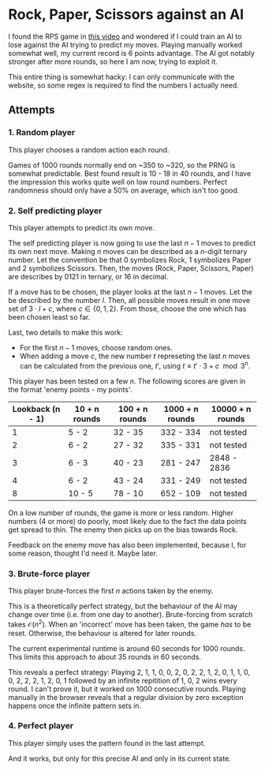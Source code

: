 # Rock, Paper, Scissors against an AI
I found the RPS game in [this video](https://www.youtube.com/watch?v=FDXf1XxCXAk) and wondered if I could train an AI to lose against the AI trying to predict my moves.
Playing manually worked somewhat well, my current record is 6 points advantage.
The AI got notably stronger after more rounds, so here I am now, trying to exploit it.

This entire thing is somewhat hacky:
I can only communicate with the website, so some regex is required to find the numbers I actually need.

## Attempts
### 1. Random player
This player chooses a random action each round.

Games of 1000 rounds normally end on ~350 to ~320, so the PRNG is somewhat predictable.
Best found result is 10 - 18 in 40 rounds, and I have the impression this works quite well on low round numbers.
Perfect randomness should only have a 50% on average, which isn't too good.

### 2. Self predicting player
This player attempts to predict its own move.

The self predicting player is now going to use the last $n - 1$ moves to predict its own next move.
Making $n$ moves can be described as a $n$-digit ternary number.
Let the convention be that $0$ symbolizes Rock, $1$ symbolizes Paper and $2$ symbolizes Scissors.
Then, the moves (Rock, Paper, Scissors, Paper) are describes by 0121 in ternary,
or 16 in decimal.

If a move has to be chosen, the player looks at the last $n - 1$ moves.
Let the be described by the number $l$.
Then, all possible moves result in one move set of $3 \cdot l + c$, where $c \in \{0, 1, 2\}$.
From those, choose the one which has been chosen least so far.

Last, two details to make this work:
* For the first $n - 1$ moves, choose random ones.
* When adding a move $c$, the new number $t$ represeting the last $n$ moves can be calculated from the previous one, $t'$, using $t \equiv t' \cdot 3 + c \mod 3^n$.

This player has been tested on a few $n$.
The following scores are given in the format 'enemy points - my points'.

| Lookback (n - 1) | 10 + n rounds | 100 + n rounds | 1000 + n rounds | 10000 + n rounds |
| --- | --- | --- | --- | --- |
| 1 | 5 - 2 | 32 - 35 | 332 - 334 | not tested |
| 2 | 6 - 2 | 27 - 32 | 335 - 331 | not tested |
| 3 | 6 - 3 | 40 - 23 | 281 - 247 | 2848 - 2836 |
| 4 | 6 - 2 | 43 - 24 | 331 - 249 | not tested |
| 8 | 10 - 5 | 78 - 10 | 652 - 109 | not tested |

On a low number of rounds, the game is more or less random.
Higher numbers (4 or more) do poorly, most likely due to the fact the data points get spread to thin.
The enemy then picks up on the bias towards Rock.

Feedback on the enemy move has also been implemented,
because I, for some reason, thought I'd need it.
Maybe later.

### 3. Brute-force player
This player brute-forces the first $n$ actions taken by the enemy.

This is a theoretically perfect strategy,
but the behaviour of the AI may change over time (i.e. from one day to another).
Brute-forcing from scratch takes $\mathcal{O}(n^2)$.
When an 'incorrect' move has been taken, the game _has_ to be reset.
Otherwise, the behaviour is altered for later rounds.

The current experimental runtime is around 60 seconds for 1000 rounds.
This limits this approach to about 35 rounds in 60 seconds.

This reveals a perfect strategy: Playing 2, 1, 1, 0, 0, 2, 0, 2, 2, 1, 2, 0, 1, 1, 0, 0, 2, 2, 2, 1, 2, 0, 1 followed by an infinite repitition of 1, 0, 2 wins every round.
I can't prove it, but it worked on 1000 consecutive rounds.
Playing manually in the browser reveals that a regular division by zero exception happens once the infinite pattern sets in.

### 4. Perfect player
This player simply uses the pattern found in the last attempt.

And it works, but only for this precise AI and only in its current state.
